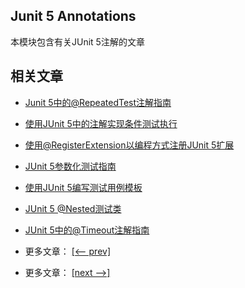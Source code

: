 ## Junit 5 Annotations

本模块包含有关JUnit 5注解的文章

## 相关文章

- [Junit 5中的@RepeatedTest注解指南](docs/Junit5中的@RepeatedTest指南.md)
- [使用JUnit 5中的注解实现条件测试执行](docs/使用JUnit5中的注解实现条件测试执行.md)
- [使用@RegisterExtension以编程方式注册JUnit 5扩展](docs/使用@RegisterExtension以编程方式注册JUnit5扩展.md)
- [JUnit 5参数化测试指南](docs/JUnit5参数化测试指南.md)
- [使用JUnit 5编写测试用例模板](docs/使用JUnit5编写测试用例模板.md)
- [JUnit 5 @Nested测试类](docs/JUnit5-@Nested测试类.md)
- [JUnit 5中的@Timeout注解指南](docs/JUnit5中的@Timeout注解指南.md)

- 更多文章： [[<-- prev]](../junit-5-advanced/README.md)
- 更多文章： [[next -->]](../junit-5-migration/README.md)